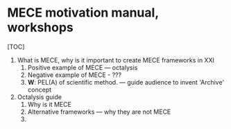 # MECE motivation manual, workshops

[TOC]

1. What is MECE, why is it important to create MECE frameworks in XXI
   1. Positive example of MECE — octalysis
   2. Negative example of MECE - ???
   3. **W**: PEL(A) of scientific method. — guide audience to invent 'Archive' concept
2. Octalysis guide
   1. Why is it MECE
   2. Alternative frameworks — why they are not MECE
   3. 
